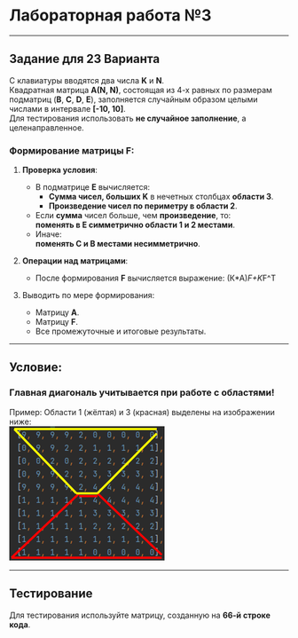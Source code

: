 # Лабораторная работа №3  

---

## Задание для 23 Варианта  

С клавиатуры вводятся два числа **K** и **N**.  
Квадратная матрица **A(N, N)**, состоящая из 4-х равных по размерам подматриц (**B**, **C**, **D**, **E**), заполняется случайным образом целыми числами в интервале **[-10, 10]**.  
Для тестирования использовать **не случайное заполнение**, а целенаправленное.

### Формирование матрицы F:
1. **Проверка условия**:
    - В подматрице **E** вычисляется:
        - **Сумма чисел, больших K** в нечетных столбцах **области 3**.
        - **Произведение чисел по периметру в области 2**.  
    - Если **сумма** чисел больше, чем **произведение**, то:  
      **поменять в E симметрично области 1 и 2 местами**.  
    - Иначе:  
      **поменять C и B местами несимметрично**.  

2. **Операции над матрицами**:
    - После формирования **F** вычисляется выражение: (К*А)*F+K*F^T

3. Выводить по мере формирования:  
   - Матрицу **A**.  
   - Матрицу **F**.  
   - Все промежуточные и итоговые результаты.

---

## Условие:
### Главная диагональ учитывается при работе с областями!  
Пример: Области 1 (жёлтая) и 3 (красная) выделены на изображении ниже:  
![Матрица с областями](image/matrix.png)  

---

## Тестирование  
Для тестирования используйте матрицу, созданную на **66-й строке кода**.

